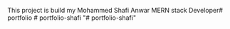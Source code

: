 This project is build my Mohammed Shafi Anwar
MERN stack Developer#   p o r t f o l i o  
 #   p o r t f o l i o - s h a f i  
 "# portfolio-shafi" 
